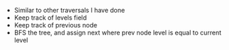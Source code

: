 * Similar to other traversals I have done
* Keep track of levels field
* Keep track of previous node
* BFS the tree, and assign next where prev node level is equal to current level